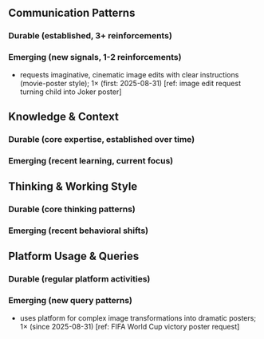 ## Communication Patterns
### Durable (established, 3+ reinforcements)

### Emerging (new signals, 1-2 reinforcements)
- requests imaginative, cinematic image edits with clear instructions (movie-poster style); 1× (first: 2025-08-31) [ref: image edit request turning child into Joker poster]

## Knowledge & Context
### Durable (core expertise, established over time)

### Emerging (recent learning, current focus)

## Thinking & Working Style
### Durable (core thinking patterns)

### Emerging (recent behavioral shifts)

## Platform Usage & Queries
### Durable (regular platform activities)

### Emerging (new query patterns)
- uses platform for complex image transformations into dramatic posters; 1× (since 2025-08-31) [ref: FIFA World Cup victory poster request]